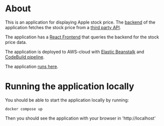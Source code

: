 # About

This is an application for displaying Apple stock price. The [backend](./apple-stock-backend/) of the application fetches the stock price from a [third party API](https://www.alphavantage.co/documentation/).

The application has a [React Frontend](./apple-stock/) that queries the backend for the stock price data.

The application is deployed to AWS-cloud with [Elastic Beanstalk](https://aws.amazon.com/elasticbeanstalk/) and [CodeBuild pipeline](https://aws.amazon.com/codebuild/).

The application [runs here](http://Stockapplication2-env.eba-e3xj3spz.eu-north-1.elasticbeanstalk.com).

# Running the application locally

You should be able to start the application locally by running:

`docker compose up`

Then you should see the application with your browser in 'http://localhost'
